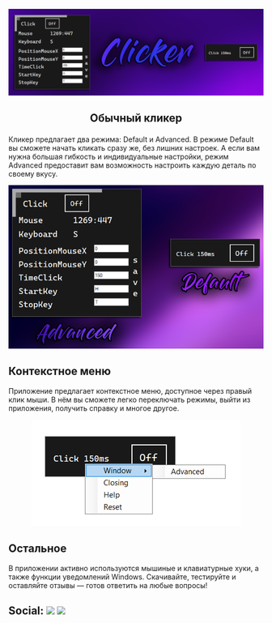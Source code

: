 <p align="center">
<img src="https://github.com/MilkRen/Clicker/blob/master/img_github/logo.png?raw=true"></p>

##   <p align="center"> Обычный кликер </p>
Кликер предлагает два режима: Default и Advanced. В режиме Default вы сможете начать кликать сразу же, без лишних настроек. А если вам нужна большая гибкость и индивидуальные настройки, режим Advanced предоставит вам возможность настроить каждую деталь по своему вкусу.

<p align="center">
<img src="https://github.com/MilkRen/Clicker/blob/master/img_github/programm.png?raw=true"></p>

## Контекстное меню
Приложение предлагает контекстное меню, доступное через правый клик мыши. В нём вы сможете легко переключать режимы, выйти из приложения, получить справку и многое другое.


<p align="center">
<img src="https://github.com/MilkRen/Clicker/blob/master/img_github/ScreenTwo.png?raw=true"></p>


## Остальное 

В приложении активно используются мышиные и клавиатурные хуки, а также функции уведомлений Windows. Скачивайте, тестируйте и оставляйте отзывы — готов ответить на любые вопросы!

## Social: [![](https://img.shields.io/badge/YouTube-090909??style=for-the-badge&logo=youtube&logoColor=FF0000)](https://www.youtube.com/) [![](https://img.shields.io/badge/telegram-090909??style=for-the-badge&logo=telegram&)](https://t.me/MilkRen)
